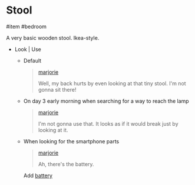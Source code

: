 # Stool

#item #bedroom 

A very basic wooden stool. Ikea-style.

- Look | Use

  - Default

    > [marjorie](characters/marjorie.md)
    >
    > Well, my back hurts by even looking at that tiny stool. I'm not gonna sit there!

  - On day 3 early morning when searching for a way to reach the lamp

    > [marjorie](characters/marjorie.md)
    >
    > I'm not gonna use that. It looks as if it would break just by looking at it.

  - When looking for the smartphone parts

    > [marjorie](characters/marjorie.md)
    >
    > Ah, there's the battery.

    Add [battery](items/battery.md)